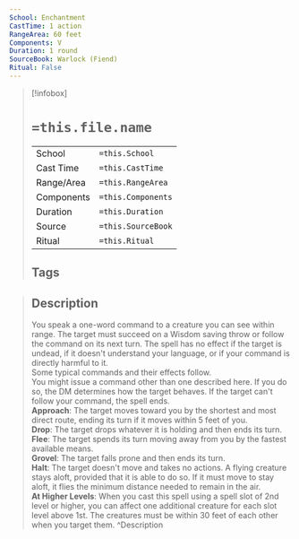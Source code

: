 ```yaml
---
School: Enchantment
CastTime: 1 action
RangeArea: 60 feet
Components: V
Duration: 1 round
SourceBook: Warlock (Fiend)
Ritual: False
---
```

> [!infobox]
>
> # `=this.file.name`
> |            |                    |
> | ---------- | ------------------ |
> | School     | `=this.School`     |
> | Cast Time  | `=this.CastTime`   |
> | Range/Area | `=this.RangeArea`  |
> | Components | `=this.Components` |
> | Duration   | `=this.Duration`   |
> | Source     | `=this.SourceBook` |
> | Ritual     | `=this.Ritual`     |
>## Tags
>

> ## Description
> You speak a one-word command to a creature you can see within range. The target must succeed on a Wisdom saving throw or follow the command on its next turn. The spell has no effect if the target is undead, if it doesn't understand your language, or if your command is directly harmful to it.<br> Some typical commands and their effects follow.<br> You might issue a command other than one described here. If you do so, the DM determines how the target behaves. If the target can't follow your command, the spell ends.<br> <b>Approach</b>: The target moves toward you by the shortest and most direct route, ending its turn if it moves within 5 feet of you.<br> <b>Drop</b>: The target drops whatever it is holding and then ends its turn.<br> <b>Flee</b>: The target spends its turn moving away from you by the fastest available means.<br> <b>Grovel</b>: The target falls prone and then ends its turn.<br> <b>Halt</b>: The target doesn't move and takes no actions. A flying creature stays aloft, provided that it is able to do so. If it must move to stay aloft, it flies the minimum distance needed to remain in the air.<br> <b>At Higher Levels</b>: When you cast this spell using a spell slot of 2nd level or higher, you can affect one additional creature for each slot level above 1st. The creatures must be within 30 feet of each other when you target them. 
> ^Description